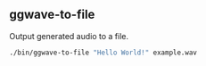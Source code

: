 ## ggwave-to-file

Output generated audio to a file.

```bash
./bin/ggwave-to-file "Hello World!" example.wav
```
